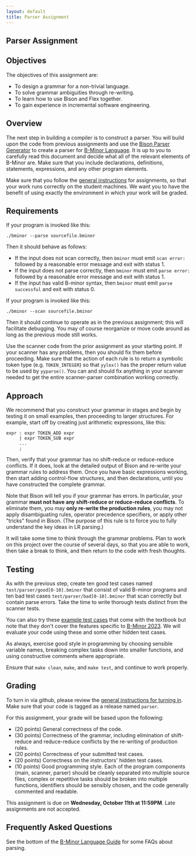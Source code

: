 ```yaml
---
layout: default
title: Parser Assignment
---
```


## Parser Assignment

## Objectives

The objectives of this assignment are:
- To design a grammar for a non-trivial language.
- To solve grammar ambiguities through re-writing.
- To learn how to use Bison and Flex together.
- To gain experience in incremental software engineering.

## Overview

The next step in building a compiler is to construct a parser.
You will build upon the code from previous assignments and
use the [Bison Parser Generator](http://www.gnu.org/software/bison/manual)
to create a parser for [B-Minor Language](bminor.md).
It is up to you to carefully read this document and decide what all of the
relevant elements of B-Minor are.  Make sure that you include declarations,
definitions, statements, expressions, and any other program elements.

Make sure that you follow the [general instructions](general.md) for assignments,
so that your work runs correctly on the student machines.  We want you to 
have the benefit of using exactly the environment in which your work will be graded.

## Requirements

If your program is invoked like this:
```
./bminor --parse sourcefile.bminor
```

Then it should behave as follows:
-  If the input does not scan correctly, then `bminor` must emit `scan error:` followed by a reasonable error message and exit with status 1.
-  If the input does not parse correctly, then `bminor` must emit `parse error:` followed by a reasonable error message and exit with status 1.
-  If the input has valid B-minor syntax, then `bminor` must emit `parse successful` and exit with status 0.

If your program is invoked like this:

```
./bminor --scan sourcefile.bminor
```
Then it should continue to operate as in the previous assignment; this will facilitate debugging.
You may of course reorganize or move code around as long as the previous mode still works.

Use the scanner code from the prior assignment as your starting point.
If your scanner has any problems, then you should fix them before proceeding.
Make sure that the action of each rule is to return a symbolic token type (e.g. `TOKEN_INTEGER`)
so that `yylex()` has the proper return value to be used by `yyparse()`.
You can and should fix anything in your scanner
needed to get the entire scanner-parser combination working correctly.

## Approach

We recommend that you construct your grammar in stages and begin
by testing it on small examples, then proceeding to larger structures.
For example, start off by creating just arithmetic expressions, like this:

```
expr : expr TOKEN_ADD expr
     | expr TOKEN_SUB expr
     ...
     ;
```

Then, verify that your grammar has no shift-reduce or reduce-reduce
conflicts. If it does, look at the detailed output of Bison and re-write
your grammar rules to address them.  Once you have basic expressions working,
then start adding control-flow structures, and then declarations, until you
have constructed the complete grammar.

Note that Bison will tell you if your grammar has errors.
In particular, your grammar **must not have any shift-reduce or reduce-reduce conflicts**.  To eliminate them, you may **only re-write the production rules**, you may not apply disambiguating rules, operator precedence specifiers, or apply other "tricks" found in Bison.  (The purpose of this rule is to force you to fully understand the key ideas in LR parsing.)

It will take some time to think through the grammar problems.
Plan to work on this project over the course of several days,
so that you are able to work, then take a break to think, and
then return to the code with fresh thoughts.

## Testing

As with the previous step, create ten good test cases named `test/parser/good[0-10].bminor`
that consist of valid B-minor programs and ten bad test cases `test/parser/bad[0-10].bminor`
that scan correctly but contain parse errors.  Take the time to write thorough tests distinct from the scanner tests.

You can also try these [example test cases](https://github.com/dthain/compilerbook-examples/tree/master/tests/parser)
that come with the textbook but note that they don't cover the features specific to [B-Minor 2023](bminor).
We will evaluate your code using these and some other hidden test cases.

As always, exercise good style in programming by choosing sensible
variable names, breaking complex tasks down into smaller functions,
and using constructive comments where appropriate.

Ensure that `make clean`, `make`, and `make test`, and continue to work properly.

## Grading

To turn in via github, please review the [general instructions for turning in](general.md).   Make sure that your code is tagged as a release named `parser`.

For this assignment, your grade will be based upon the following:
-  (20 points) General correctness of the code.
-  (30 points) Correctness of the grammar, including elimination of shift-reduce and reduce-reduce conflicts by the re-writing of production rules.
-  (20 points) Correctness of your submitted test cases.
-  (20 points) Correctness on the instructors' hidden test cases.
-  (10 points) Good programming style.  Each of the program components (main, scanner, parser) should be cleanly separated into multiple source files, complex or repetitive tasks should be broken into multiple functions, identifiers should be sensibly chosen, and the code generally commented and readable.

This assignment is due on **Wednesday, October 11th at 11:59PM**.  Late assignments are not accepted.

## Frequently Asked Questions

See the bottom of the [B-Minor Language Guide](bminor.md) for some FAQs about parsing.
